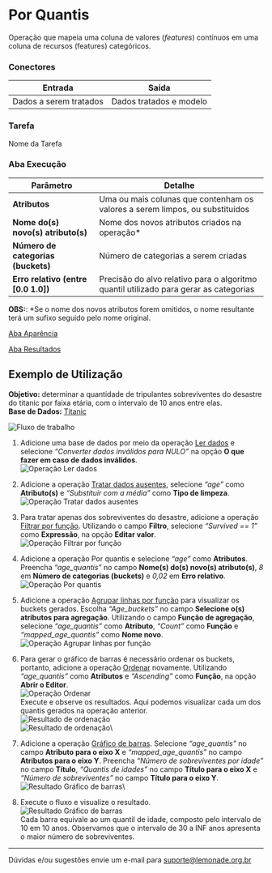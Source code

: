 # Por Quantis

Operação que mapeia uma coluna de valores (*features*) contínuos em uma coluna de recursos (features) categóricos.

### Conectores
| Entrada | Saída |
| --- | --- |
| Dados a serem tratados | Dados tratados e modelo |

### Tarefa
Nome da Tarefa

### Aba Execução
| Parâmetro | Detalhe |
| --- | --- |
| **Atributos** | Uma ou mais colunas que contenham os valores a serem limpos, ou substituídos |
| **Nome do(s) novo(s) atributo(s)** | Nome dos novos atributos criados na operação\* |
| **Número de categorias (buckets)** | Número de categorias a serem criadas |
| **Erro relativo (entre [0.0 1.0])** | Precisão do alvo relativo para o algoritmo quantil utilizado para gerar as categorias |
**OBS:**: \*Se o nome dos novos atributos forem omitidos, o nome resultante terá um sufixo seguido pelo nome original.

[Aba Aparência][1]

[Aba Resultados][2]

## Exemplo de Utilização
**Objetivo:** determinar a quantidade de tripulantes sobreviventes do desastre do titanic por faixa etária, com o intervalo de 10 anos entre elas.\
**Base de Dados:** [Titanic][3]

![Fluxo de trabalho](/img/spark/pre-processamento-de-dados/discretizacao-por-quantis/image3.png)

1. Adicione uma base de dados por meio da operação [Ler dados][4] e selecione *“Converter dados inválidos para NULO”* na opção **O que fazer em caso de dados inválidos**.\
![Operação Ler dados](/img/spark/pre-processamento-de-dados/discretizacao-por-quantis/image6.png)

2. Adicione a operação [Tratar dados ausentes][5], selecione *“age”* como **Atributo(s)** e *“Substituir com a média”* como **Tipo de limpeza**.\
![Operação Tratar dados ausentes](/img/spark/pre-processamento-de-dados/discretizacao-por-quantis/image2.png)

3. Para tratar apenas dos sobreviventes do desastre, adicione a operação [Filtrar por função][6]. Utilizando o campo **Filtro**, selecione *“Survived == 1”* como **Expressão**, na opção **Editar valor**.\
![Operação Filtrar por função](/img/spark/pre-processamento-de-dados/discretizacao-por-quantis/image11.png)

4. Adicione a operação Por quantis e selecione *“age”* como **Atributos**. Preencha *“age_quantis”* no campo **Nome(s) do(s) novo(s) atributo(s)**, *8* em **Número de categorias (buckets)** e *0,02* em **Erro relativo**.\
![Operação Por quantis](/img/spark/pre-processamento-de-dados/discretizacao-por-quantis/image10.png)

5. Adicione a operação [Agrupar linhas por função][7] para visualizar os buckets gerados. Escolha *“Age_buckets”* no campo **Selecione o(s) atributos para agregação**. Utilizando o campo **Função de agregação**, selecione *“age_quantis”* como **Atributo**, *“Count”* como **Função** e *“mapped_age_quantis”* como **Nome novo**.\
![Operação Agrupar linhas por função](/img/spark/pre-processamento-de-dados/discretizacao-por-quantis/image1.png)

6. Para gerar o gráfico de barras é necessário ordenar os buckets, portanto, adicione a operação [Ordenar][8] novamente. Utilizando *“age_quantis”* como **Atributos** e *“Ascending”* como **Função**, na opção **Abrir o Editor**.\
![Operação Ordenar](/img/spark/pre-processamento-de-dados/discretizacao-por-quantis/image7.png)\
Execute e observe os resultados. Aqui podemos visualizar cada um dos quantis gerados na operação anterior.\
![Resultado de ordenação](/img/spark/pre-processamento-de-dados/discretizacao-por-quantis/image4.png)\
![Resultado de ordenação](/img/spark/pre-processamento-de-dados/discretizacao-por-quantis/image5.png)\

7. Adicione a operação [Gráfico de barras][9]. Selecione *“age_quantis”* no campo **Atributo para o eixo X** e *“mapped_age_quantis”* no campo **Atributos para o eixo Y**. Preencha *“Número de sobreviventes por idade”* no campo **Título**, *“Quantis de idades”* no campo **Título para o eixo X** e *“Número de sobreviventes”* no campo **Título para o eixo Y**.\
![Resultado Gráfico de barras](/img/spark/pre-processamento-de-dados/discretizacao-por-quantis/image9.png)\

8. Execute o fluxo e visualize o resultado.\
![Resultado Gráfico de barras](/img/spark/pre-processamento-de-dados/discretizacao-por-quantis/image12.png)\
Cada barra equivale ao um quantil de idade, composto pelo intervalo de 10 em 10 anos. Observamos que o intervalo de 30 a INF anos apresenta o maior número de sobreviventes.

---
Dúvidas e/ou sugestões envie um e-mail para suporte@lemonade.org.br

[1]: /pt-br/spark/documentacao-geral/documentacao-geral.html#aba-aparencia
[2]: /pt-br/spark/documentacao-geral/documentacao-geral.html#aba-resultados
[3]: /pt-br/spark/base-de-dados/#titanic
[4]: /pt-br/spark/entrada-e-saida/ler-dados.html
[5]: /pt-br/spark/manipulacao-de-dados/tratar-dados-ausentes.html
[6]: /pt-br/spark/manipulacao-de-dados/filtrar-por-funcao.html
[7]: /pt-br/spark/manipulacao-de-dados/linha-agrupar-por-funcao.html
[8]: /pt-br/spark/manipulacao-de-dados/coluna-ordenar.html
[9]: /pt-br/spark/visualizacao-de-dados/grafico-de-barra.html